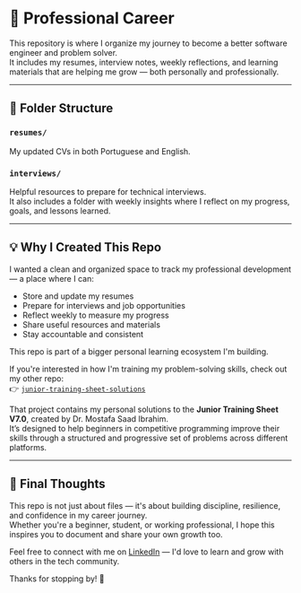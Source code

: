 # 🚀 Professional Career

This repository is where I organize my journey to become a better software engineer and problem solver.  
It includes my resumes, interview notes, weekly reflections, and learning materials that are helping me grow — both personally and professionally.

---

## 📁 Folder Structure

### `resumes/`
My updated CVs in both Portuguese and English.

### `interviews/`
Helpful resources to prepare for technical interviews.  
It also includes a folder with weekly insights where I reflect on my progress, goals, and lessons learned.

---

## 💡 Why I Created This Repo

I wanted a clean and organized space to track my professional development — a place where I can:

- Store and update my resumes
- Prepare for interviews and job opportunities
- Reflect weekly to measure my progress
- Share useful resources and materials
- Stay accountable and consistent

This repo is part of a bigger personal learning ecosystem I'm building.

If you're interested in how I'm training my problem-solving skills, check out my other repo:  
👉 [`junior-training-sheet-solutions`](https://github.com/rsambing/junior-training-sheet-solutions)

That project contains my personal solutions to the **Junior Training Sheet V7.0**, created by Dr. Mostafa Saad Ibrahim.  
It’s designed to help beginners in competitive programming improve their skills through a structured and progressive set of problems across different platforms.

---

## 🌱 Final Thoughts

This repo is not just about files — it's about building discipline, resilience, and confidence in my career journey.  
Whether you're a beginner, student, or working professional, I hope this inspires you to document and share your own growth too.

Feel free to connect with me on [LinkedIn](https://www.linkedin.com/in/reinaldo-s-59095b13b/) — I'd love to learn and grow with others in the tech community.

Thanks for stopping by! 🙌
